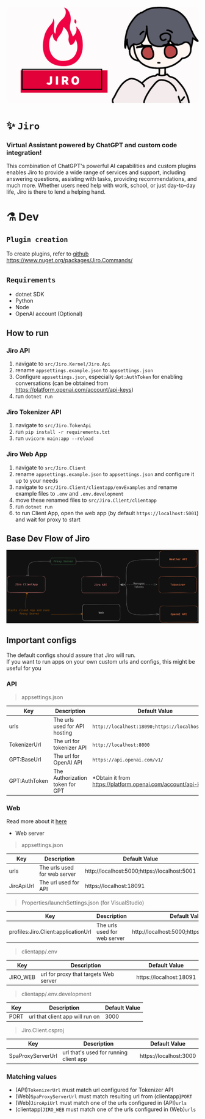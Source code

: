 <p align="center">
    <img src="assets/JiroBanner.png" style="border-radius: 15px;"/>
</p>

# ✨ `Jiro`
### Virtual Assistant powered by ChatGPT and custom code integration! 
This combination of ChatGPT's powerful AI capabilities and custom plugins enables Jiro to provide a wide range of services and support, including answering questions, assisting with tasks, providing recommendations, and much more. Whether users need help with work, school, or just day-to-day life, Jiro is there to lend a helping hand.

# ⚗️ Dev
## `Plugin creation`
To create plugins, refer to [github](https://github.com/HueByte/Jiro.Libs) https://www.nuget.org/packages/Jiro.Commands/

## `Requirements`
- dotnet SDK
- Python
- Node
- OpenAI account (Optional)

## How to run
### **Jiro API**
1. navigate to `src/Jiro.Kernel/Jiro.Api`
2. rename `appsettings.example.json` to `appsettings.json`
3. Configure `appsettings.json`, especially `Gpt:AuthToken` for enabling conversations (can be obtained from https://platform.openai.com/account/api-keys)
4. run `dotnet run`
  
### **Jiro Tokenizer API**
1. navigate to `src/Jiro.TokenApi`
2. run `pip install -r requirements.txt`
3. run `uvicorn main:app --reload`

### **Jiro Web App**
1. navigate to `src/Jiro.Client`
2. rename `appsettings.example.json` to `appsettings.json` and configure it up to your needs
3. navigate to `src/Jiro.Client/clientapp/envExamples` and rename example files to `.env` and `.env.development`
4. move these renamed files to `src/Jiro.Client/clientapp`
5. run `dotnet run`
6. to run Client App, open the web app (by default `https://localhost:5001`) and wait for proxy to start 

## Base Dev Flow of Jiro
![DevFlow](assets/JiroDevFlow.png)

## Important configs
The default configs should assure that Jiro will run.<br />
If you want to run apps on your own custom urls and configs, this might be useful for you

### API
> appsettings.json

| Key | Description | Default Value |
| --- | --- | --- |
| urls | The urls used for API hosting | `http://localhost:18090;https://localhost:18091` |
| TokenizerUrl | The url for tokenizer API | `http://localhost:8000` |
| GPT:BaseUrl | The url for OpenAI API | `https://api.openai.com/v1/` |
| GPT:AuthToken | The Authorization token for GPT | *Obtain it from https://platform.openai.com/account/api-keys |

### Web
Read more about it [here](https://learn.microsoft.com/en-us/aspnet/core/client-side/spa/intro?view=aspnetcore-7.0)

- Web server
> appsettings.json

| Key | Description | Default Value |
| --- | --- | --- |
| urls | The urls used for web server | http://localhost:5000;https://localhost:5001 |
| JiroApiUrl | The url used for API | https://localhost:18091 |

> Properties/launchSettings.json (for VisualStudio)

| Key | Description | Default Value |
| --- | --- | --- |
| profiles:Jiro.Client:applicationUrl | The urls used for web server | http://localhost:5000;https://localhost:5001 |

> clientapp/.env 
 
| Key | Description | Default Value |
| --- | --- | --- |
| JIRO_WEB | url for proxy that targets Web server | https://localhost:18091 |


> clientapp/.env.development

| Key | Description | Default Value |
| --- | --- | --- |
| PORT | url that client app will run on | 3000

> Jiro.Client.csproj

| Key | Description | Default Value |
| --- | --- | --- |
| SpaProxyServerUrl | url that's used for running client app | https://localhost:3000 |

### Matching values
- (API)`TokenizerUrl` must match url configured for Tokenizer API
- (Web)`SpaProxyServerUrl` must match resulting url from (clientapp)`PORT`
- (Web)`JiroApiUrl` must match one of the urls configured in (API)`urls`
- (clientapp)`JIRO_WEB` must match one of the urls configured in (Web)`urls`